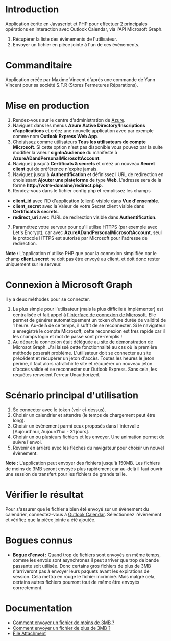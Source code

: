 # Introduction
Application écrite en Javascript et PHP pour effectuer 2 principales opérations
en interaction avec Outlook Calendar, via l'API Microsoft Graph.
1. Récupérer la liste des évènements de l'utilisateur.
2. Envoyer un fichier en pièce jointe à l'un de ces évènements.

# Commanditaire
Application créée par Maxime Vincent d'après une commande de Yann Vincent 
pour sa société S.F.R (Stores Fermetures Réparations).

# Mise en production
1. Rendez-vous sur le centre d'administration de [Azure](https://aad.portal.azure.com).
2. Naviguez dans les menus **Azure Active Directory**/**Inscriptions d'applications**
et créez une nouvelle application avec par exemple comme nom **Outlook Express Web App**.
3. Choisissez comme utilisateurs **Tous les utilisateurs de compte Microsoft**.
Si cette option n'est pas disponible vous pouvez par la suite modifier la valeur
**signInAudience** du manifeste à **AzureADandPersonalMicrosoftAccount**.
4. Naviguez jusqu'à **Certificats & secrets** et créez un nouveau **Secret client** qui
de préférence n'expire jamais.
5. Naviguez jusqu'à **Authentification** et définissez l'URL de redirection en 
choisissant **Ajouter une plateforme** de type **Web**. L'adresse sera de la forme
**http://votre-domaine/redirect.php**.
6. Rendez-vous dans le fichier config.php et remplissez les champs 
* **client_id** avec l'ID d'application (client) visible dans **Vue d'ensemble**.
* **client_secret** avec la Valeur de votre Secret client visible dans **Certificats & secrets**. 
* **redirect_uri** avec l'URL de redirection visible dans **Authentification**.
7. Paramétrez votre serveur pour qu'il utilise HTTPS (par exemple avec Let's Encrypt),
car avec **AzureADandPersonalMicrosoftAccount**, seul le protocole HTTPS est autorisé
par Microsoft pour l'adresse de redirection.

**Note :** L'application n'utilise PHP que pour la connexion simplifiée car le champ
**client_secret** ne doit pas être envoyé au client, et doit donc rester uniquement
sur le serveur. 

# Connexion à Microsoft Graph
Il y a deux méthodes pour se connecter.
1. La plus simple pour l'utilisateur (mais la plus difficile à implémenter)
est centralisée et fait appel à [l'interface de connexion de Microsoft](https://docs.microsoft.com/fr-fr/outlook/rest/get-started).
Elle permet de générer automatiquement un token d'une durée de validité de 1 heure.
Au-delà de ce temps, il suffit de se reconnecter. Si le navigateur a enregistré
le compte Microsoft, cette reconnexion est très rapide car il les champs login et
mot de passe sont pré-remplis !
2. Au départ la connexion était déléguée au [site de démonstration](https://developer.microsoft.com/fr-fr/graph/graph-explorer)
de Microsot Graph. J'ai laissé cette fonctionnalité au cas où la première
méthode poserait problème. L'utilisateur doit se connecter au site précédent 
et récupérer un jeton d'accès.
Toutes les heures le jeton périme, il faut alors rafraîchir le site
et récupérer un nouveau jeton d'accès valide et se reconnecter sur Outlook Express.
Sans cela, les requêtes renvoient l'erreur Unauthorized.

# Scénario principal d'utilisation
1. Se connecter avec le token (voir ci-dessus).
2. Choisir un calendrier et attendre (le temps de chargement peut être long).
3. Choisir un évènement parmi ceux proposés dans l'intervalle 
\[Aujourd'hui, Aujourd'hui - 31 jours\].
4. Choisir un ou plusieurs fichiers et les envoyer. Une animation permet de suivre l'envoi.
5. Revenir en arrière avec les flèches du navigateur pour choisir un nouvel évènement.

**Note :** L'application peut envoyer des fichiers jusqu'à 150MB. Les fichiers de moins
de 3MB seront envoyés plus rapidement car au-delà il faut ouvrir une session de transfert
pour les fichiers de grande taille.

# Vérifier le résultat
Pour s'assurer que le fichier a bien été envoyé sur un évènement du calendrier,
connectez-vous à [Outlook Calendar](https://outlook.live.com/calendar).
Sélectionnez l'évènement et vérifiez que la pièce jointe a été ajoutée.

# Bogues connus
* **Bogue d'envoi :** Quand trop de fichiers sont envoyés en même temps, comme les envois
sont asynchrones il peut arriver que trop de bande passante soit utilisée. Donc certains
gros fichiers de plus de 3MB n'arriveront pas à envoyer leurs paquets avant les expirations
de session. Cela mettra en rouge le fichier incriminé. Mais malgré cela, certains autres fichiers 
pourront tout de même être envoyés correctement.

# Documentation
* [Comment envoyer un fichier de moins de 3MB ?](https://docs.microsoft.com/en-us/graph/api/event-post-attachments?view=graph-rest-1.0&tabs=http)
* [Comment envoyer un fichier de plus de 3MB ?](https://docs.microsoft.com/en-us/graph/outlook-large-attachments?tabs=http)
* [File Attachment](https://docs.microsoft.com/en-us/graph/api/resources/fileattachment?view=graph-rest-1.0)
